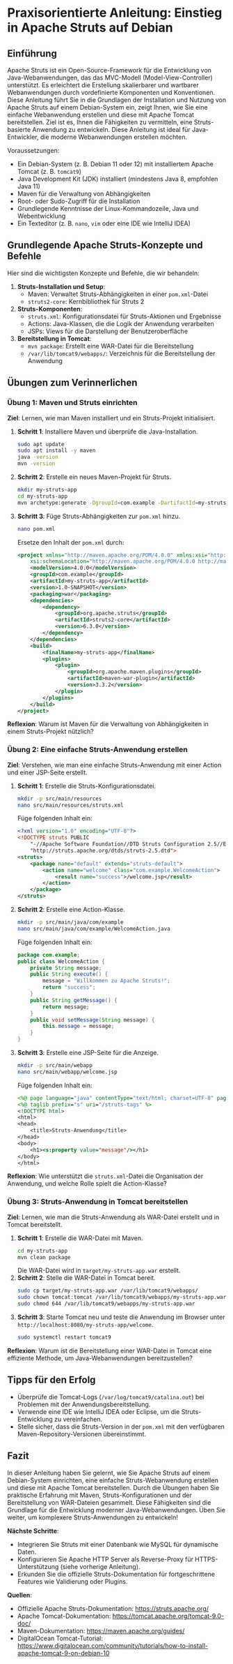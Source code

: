 # Praxisorientierte Anleitung: Einstieg in Apache Struts auf Debian

## Einführung
Apache Struts ist ein Open-Source-Framework für die Entwicklung von Java-Webanwendungen, das das MVC-Modell (Model-View-Controller) unterstützt. Es erleichtert die Erstellung skalierbarer und wartbarer Webanwendungen durch vordefinierte Komponenten und Konventionen. Diese Anleitung führt Sie in die Grundlagen der Installation und Nutzung von Apache Struts auf einem Debian-System ein, zeigt Ihnen, wie Sie eine einfache Webanwendung erstellen und diese mit Apache Tomcat bereitstellen. Ziel ist es, Ihnen die Fähigkeiten zu vermitteln, eine Struts-basierte Anwendung zu entwickeln. Diese Anleitung ist ideal für Java-Entwickler, die moderne Webanwendungen erstellen möchten.

Voraussetzungen:
- Ein Debian-System (z. B. Debian 11 oder 12) mit installiertem Apache Tomcat (z. B. `tomcat9`)
- Java Development Kit (JDK) installiert (mindestens Java 8, empfohlen Java 11)
- Maven für die Verwaltung von Abhängigkeiten
- Root- oder Sudo-Zugriff für die Installation
- Grundlegende Kenntnisse der Linux-Kommandozeile, Java und Webentwicklung
- Ein Texteditor (z. B. `nano`, `vim` oder eine IDE wie IntelliJ IDEA)

## Grundlegende Apache Struts-Konzepte und Befehle
Hier sind die wichtigsten Konzepte und Befehle, die wir behandeln:

1. **Struts-Installation und Setup**:
   - Maven: Verwaltet Struts-Abhängigkeiten in einer `pom.xml`-Datei
   - `struts2-core`: Kernbibliothek für Struts 2
2. **Struts-Komponenten**:
   - `struts.xml`: Konfigurationsdatei für Struts-Aktionen und Ergebnisse
   - Actions: Java-Klassen, die die Logik der Anwendung verarbeiten
   - JSPs: Views für die Darstellung der Benutzeroberfläche
3. **Bereitstellung in Tomcat**:
   - `mvn package`: Erstellt eine WAR-Datei für die Bereitstellung
   - `/var/lib/tomcat9/webapps/`: Verzeichnis für die Bereitstellung der Anwendung

## Übungen zum Verinnerlichen

### Übung 1: Maven und Struts einrichten
**Ziel**: Lernen, wie man Maven installiert und ein Struts-Projekt initialisiert.

1. **Schritt 1**: Installiere Maven und überprüfe die Java-Installation.
   ```bash
   sudo apt update
   sudo apt install -y maven
   java -version
   mvn -version
   ```
2. **Schritt 2**: Erstelle ein neues Maven-Projekt für Struts.
   ```bash
   mkdir my-struts-app
   cd my-struts-app
   mvn archetype:generate -DgroupId=com.example -DartifactId=my-struts-app -DarchetypeArtifactId=maven-archetype-webapp -DinteractiveMode=false
   ```
3. **Schritt 3**: Füge Struts-Abhängigkeiten zur `pom.xml` hinzu.
   ```bash
   nano pom.xml
   ```
   Ersetze den Inhalt der `pom.xml` durch:
   ```xml
   <project xmlns="http://maven.apache.org/POM/4.0.0" xmlns:xsi="http://www.w3.org/2001/XMLSchema-instance"
       xsi:schemaLocation="http://maven.apache.org/POM/4.0.0 http://maven.apache.org/xsd/maven-4.0.0.xsd">
       <modelVersion>4.0.0</modelVersion>
       <groupId>com.example</groupId>
       <artifactId>my-struts-app</artifactId>
       <version>1.0-SNAPSHOT</version>
       <packaging>war</packaging>
       <dependencies>
           <dependency>
               <groupId>org.apache.struts</groupId>
               <artifactId>struts2-core</artifactId>
               <version>6.3.0</version>
           </dependency>
       </dependencies>
       <build>
           <finalName>my-struts-app</finalName>
           <plugins>
               <plugin>
                   <groupId>org.apache.maven.plugins</groupId>
                   <artifactId>maven-war-plugin</artifactId>
                   <version>3.3.2</version>
               </plugin>
           </plugins>
       </build>
   </project>
   ```

**Reflexion**: Warum ist Maven für die Verwaltung von Abhängigkeiten in einem Struts-Projekt nützlich?

### Übung 2: Eine einfache Struts-Anwendung erstellen
**Ziel**: Verstehen, wie man eine einfache Struts-Anwendung mit einer Action und einer JSP-Seite erstellt.

1. **Schritt 1**: Erstelle die Struts-Konfigurationsdatei.
   ```bash
   mkdir -p src/main/resources
   nano src/main/resources/struts.xml
   ```
   Füge folgenden Inhalt ein:
   ```xml
   <?xml version="1.0" encoding="UTF-8"?>
   <!DOCTYPE struts PUBLIC
       "-//Apache Software Foundation//DTD Struts Configuration 2.5//EN"
       "http://struts.apache.org/dtds/struts-2.5.dtd">
   <struts>
       <package name="default" extends="struts-default">
           <action name="welcome" class="com.example.WelcomeAction">
               <result name="success">/welcome.jsp</result>
           </action>
       </package>
   </struts>
   ```
2. **Schritt 2**: Erstelle eine Action-Klasse.
   ```bash
   mkdir -p src/main/java/com/example
   nano src/main/java/com/example/WelcomeAction.java
   ```
   Füge folgenden Inhalt ein:
   ```java
   package com.example;
   public class WelcomeAction {
       private String message;
       public String execute() {
           message = "Willkommen zu Apache Struts!";
           return "success";
       }
       public String getMessage() {
           return message;
       }
       public void setMessage(String message) {
           this.message = message;
       }
   }
   ```
3. **Schritt 3**: Erstelle eine JSP-Seite für die Anzeige.
   ```bash
   mkdir -p src/main/webapp
   nano src/main/webapp/welcome.jsp
   ```
   Füge folgenden Inhalt ein:
   ```jsp
   <%@ page language="java" contentType="text/html; charset=UTF-8" pageEncoding="UTF-8"%>
   <%@ taglib prefix="s" uri="/struts-tags" %>
   <!DOCTYPE html>
   <html>
   <head>
       <title>Struts-Anwendung</title>
   </head>
   <body>
       <h1><s:property value="message"/></h1>
   </body>
   </html>
   ```

**Reflexion**: Wie unterstützt die `struts.xml`-Datei die Organisation der Anwendung, und welche Rolle spielt die Action-Klasse?

### Übung 3: Struts-Anwendung in Tomcat bereitstellen
**Ziel**: Lernen, wie man die Struts-Anwendung als WAR-Datei erstellt und in Tomcat bereitstellt.

1. **Schritt 1**: Erstelle die WAR-Datei mit Maven.
   ```bash
   cd my-struts-app
   mvn clean package
   ```
   Die WAR-Datei wird in `target/my-struts-app.war` erstellt.
2. **Schritt 2**: Stelle die WAR-Datei in Tomcat bereit.
   ```bash
   sudo cp target/my-struts-app.war /var/lib/tomcat9/webapps/
   sudo chown tomcat:tomcat /var/lib/tomcat9/webapps/my-struts-app.war
   sudo chmod 644 /var/lib/tomcat9/webapps/my-struts-app.war
   ```
3. **Schritt 3**: Starte Tomcat neu und teste die Anwendung im Browser unter `http://localhost:8080/my-struts-app/welcome`.
   ```bash
   sudo systemctl restart tomcat9
   ```

**Reflexion**: Warum ist die Bereitstellung einer WAR-Datei in Tomcat eine effiziente Methode, um Java-Webanwendungen bereitzustellen?

## Tipps für den Erfolg
- Überprüfe die Tomcat-Logs (`/var/log/tomcat9/catalina.out`) bei Problemen mit der Anwendungsbereitstellung.
- Verwende eine IDE wie IntelliJ IDEA oder Eclipse, um die Struts-Entwicklung zu vereinfachen.
- Stelle sicher, dass die Struts-Version in der `pom.xml` mit den verfügbaren Maven-Repository-Versionen übereinstimmt.

## Fazit
In dieser Anleitung haben Sie gelernt, wie Sie Apache Struts auf einem Debian-System einrichten, eine einfache Struts-Webanwendung erstellen und diese mit Apache Tomcat bereitstellen. Durch die Übungen haben Sie praktische Erfahrung mit Maven, Struts-Konfigurationen und der Bereitstellung von WAR-Dateien gesammelt. Diese Fähigkeiten sind die Grundlage für die Entwicklung moderner Java-Webanwendungen. Üben Sie weiter, um komplexere Struts-Anwendungen zu entwickeln!

**Nächste Schritte**:
- Integrieren Sie Struts mit einer Datenbank wie MySQL für dynamische Daten.
- Konfigurieren Sie Apache HTTP Server als Reverse-Proxy für HTTPS-Unterstützung (siehe vorherige Anleitung).
- Erkunden Sie die offizielle Struts-Dokumentation für fortgeschrittene Features wie Validierung oder Plugins.

**Quellen**:
- Offizielle Apache Struts-Dokumentation: https://struts.apache.org/
- Apache Tomcat-Dokumentation: https://tomcat.apache.org/tomcat-9.0-doc/
- Maven-Dokumentation: https://maven.apache.org/guides/
- DigitalOcean Tomcat-Tutorial: https://www.digitalocean.com/community/tutorials/how-to-install-apache-tomcat-9-on-debian-10